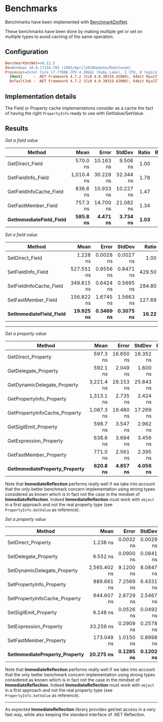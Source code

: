 # Benchmarks

Benchmarks have been implemented with [BenchmarkDotNet](https://github.com/dotnet/BenchmarkDotNet).

These benchmarks have been done by making multiple get or set on multiple types to avoid caching of the same operation.

## Configuration

```ini
BenchmarkDotNet=v0.11.5
OS=Windows 10.0.17134.765 (1803/April2018Update/Redstone4)
Processor=Intel Core i7-7700K CPU 4.20GHz (Kaby Lake), 1 CPU, 8 logical and 4 physical cores
  [Host]     : .NET Framework 4.7.2 (CLR 4.0.30319.42000), 64bit RyuJIT-v4.7.3416.0
  DefaultJob : .NET Framework 4.7.2 (CLR 4.0.30319.42000), 64bit RyuJIT-v4.7.3416.0
```

## Implementation details

The Field or Property cache implementations consider as a cache the fact of having the right `PropertyInfo` ready to use with GetValue/SetValue.

## Results

*Get a field value*

|                  Method |       Mean |     Error |    StdDev | Ratio | RatioSD |
|------------------------ |-----------:|----------:|----------:|------:|--------:|
|         GetDirect_Field |   570.0 ns | 10.163 ns |  9.506 ns |  1.00 |    0.00 |
|      GetFieldInfo_Field | 1,010.4 ns | 30.228 ns | 32.344 ns |  1.78 |    0.07 |
| GetFieldInfoCache_Field |   836.6 ns | 10.933 ns | 10.227 ns |  1.47 |    0.03 |
|     GetFastMember_Field |   757.3 ns | 14.700 ns | 21.082 ns |  1.34 |    0.05 |
| **GetImmediateField_Field** |   **585.8 ns** |  **4.471 ns** |  **3.734 ns** |  **1.03** |    **0.02** |

*Set a field value*

|                  Method |       Mean |     Error |    StdDev |  Ratio | RatioSD |
|------------------------ |-----------:|----------:|----------:|-------:|--------:|
|         SetDirect_Field |   1.228 ns | 0.0028 ns | 0.0027 ns |   1.00 |    0.00 |
|      SetFieldInfo_Field | 527.551 ns | 0.9556 ns | 0.8471 ns | 429.50 |    1.26 |
| SetFieldInfoCache_Field | 349.815 ns | 0.6424 ns | 0.5695 ns | 284.80 |    0.85 |
|     SetFastMember_Field | 156.822 ns | 1.6745 ns | 1.5663 ns | 127.69 |    1.36 |
| **SetImmediateField_Field** |  **19.925 ns** | **0.3469 ns** | **0.3075 ns** |  **16.22** |    **0.25** |

---

*Get a property value*

|                        Method |       Mean |     Error |    StdDev | Ratio | RatioSD |
|------------------------------ |-----------:|----------:|----------:|------:|--------:|
|            GetDirect_Property |   597.3 ns | 16.650 ns | 16.352 ns |  1.00 |    0.00 |
|          GetDelegate_Property |   592.1 ns |  2.049 ns |  1.600 ns |  0.99 |    0.03 |
|   GetDynamicDelegate_Property | 3,221.4 ns | 29.153 ns | 25.843 ns |  5.38 |    0.15 |
|      GetPropertyInfo_Property | 1,313.1 ns |  2.735 ns |  2.424 ns |  2.19 |    0.06 |
| GetPropertyInfoCache_Property | 1,087.3 ns | 19.480 ns | 17.269 ns |  1.82 |    0.05 |
|         GetSigilEmit_Property |   598.7 ns |  3.547 ns |  2.962 ns |  1.00 |    0.03 |
|        GetExpression_Property |   638.6 ns |  3.694 ns |  3.456 ns |  1.07 |    0.03 |
|        GetFastMember_Property |   771.0 ns |  2.561 ns |  2.395 ns |  1.29 |    0.03 |
| **GetImmediateProperty_Property** |   **620.8 ns** |  **4.857 ns** |  **4.056 ns** |  **1.04** |    **0.03** |

Note that **ImmediateReflection** performs really well if we take into account that the only better benchmark concern implementation using strong types considered as known which is in fact not the case in the mindset of **ImmediateReflection**.
Indeed **ImmediateReflection** must work with `object` in a first approach and not the real property type (see `PropertyInfo.GetValue` as reference).

*Set a property value*

|                        Method |         Mean |     Error |    StdDev |    Ratio | RatioSD |
|------------------------------ |-------------:|----------:|----------:|---------:|--------:|
|            SetDirect_Property |     1.238 ns | 0.0032 ns | 0.0029 ns |     1.00 |    0.00 |
|          SetDelegate_Property |     9.552 ns | 0.0900 ns | 0.0841 ns |     7.71 |    0.08 |
|   SetDynamicDelegate_Property | 2,565.402 ns | 9.1200 ns | 8.0847 ns | 2,071.69 |    9.37 |
|      SetPropertyInfo_Property |   889.661 ns | 7.2569 ns | 6.4331 ns |   718.44 |    4.80 |
| SetPropertyInfoCache_Property |   644.607 ns | 2.8729 ns | 2.5467 ns |   520.55 |    2.79 |
|         SetSigilEmit_Property |     9.148 ns | 0.0526 ns | 0.0492 ns |     7.38 |    0.05 |
|        SetExpression_Property |    33.259 ns | 0.2909 ns | 0.2578 ns |    26.86 |    0.24 |
|        SetFastMember_Property |   173.049 ns | 1.0150 ns | 0.8998 ns |   139.75 |    0.91 |
| **SetImmediateProperty_Property** |    **20.275 ns** | **0.1285 ns** | **0.1202 ns** |    **16.38** |    **0.08** |

Note that **ImmediateReflection** performs really well if we take into account that the only better benchmark concern implementation using strong types considered as known which is in fact not the case in the mindset of **ImmediateReflection**.
Indeed **ImmediateReflection** must work with `object` in a first approach and not the real property type (see `PropertyInfo.SetValue` as reference).


---

As expected **ImmediateReflection** library provides get/set access in a very fast way, while also keeping the standard interface of .NET Reflection.